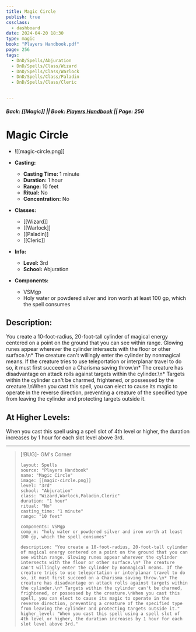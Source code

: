 ```yaml
---
title: Magic Circle
publish: true
cssclass:
  - dashboard
date: 2024-04-20 18:30
type: magic
book: "Players Handbook.pdf"
page: 256
tags:
  - DnD/Spells/Abjuration
  - DnD/Spells/Class/Wizard
  - DnD/Spells/Class/Warlock
  - DnD/Spells/Class/Paladin
  - DnD/Spells/Class/Cleric


---
```


##### Back: [[Magic]] || Book: [Players Handbook](https://drive.google.com/drive/folders/1O5bhpYizcIT5xxAoLOuzCRht_PVS7VSG?usp=sharing) || Page: 256

# Magic Circle
- ![[magic-circle.png]]
- **Casting:**
    - **Casting Time:** 1 minute
    - **Duration:** 1 hour
    - **Range:** 10 feet
    - **Ritual:** No
    - **Concentration:** No
- **Classes:**
    - [[Wizard]]
    - [[Warlock]]
    - [[Paladin]]
    - [[Cleric]]

- **Info:**
    - **Level:** 3rd
    - **School:** Abjuration
- **Components:**
    - VSMgp
    - Holy water or powdered silver and iron worth at least 100 gp, which the spell consumes

## Description:
You create a 10-foot-radius, 20-foot-tall cylinder of magical energy centered on a point on the ground that you can see within range. Glowing runes appear wherever the cylinder intersects with the floor or other surface.\n* The creature can't willingly enter the cylinder by nonmagical means. If the creature tries to use teleportation or interplanar travel to do so, it must first succeed on a Charisma saving throw.\n* The creature has disadvantage on attack rolls against targets within the cylinder.\n* Targets within the cylinder can't be charmed, frightened, or possessed by the creature.\nWhen you cast this spell, you can elect to cause its magic to operate in the reverse direction, preventing a creature of the specified type from leaving the cylinder and protecting targets outside it.

## At Higher Levels:
When you cast this spell using a spell slot of 4th level or higher, the duration increases by 1 hour for each slot level above 3rd.

---

> [!BUG]- GM's Corner
>
> ```statblock
> layout: Spells
> source: "Players Handbook"
> name: "Magic Circle"
> image: [[magic-circle.png]]
> level: "3rd"
> school: "Abjuration"
> class: "Wizard,Warlock,Paladin,Cleric"
> duration: "1 hour"
> ritual: "No"
> casting_time: "1 minute"
> range: "10 feet"
>
> components: VSMgp
> comp_m: "holy water or powdered silver and iron worth at least 100 gp, which the spell consumes"
>
> description: "You create a 10-foot-radius, 20-foot-tall cylinder of magical energy centered on a point on the ground that you can see within range. Glowing runes appear wherever the cylinder intersects with the floor or other surface.\n* The creature can't willingly enter the cylinder by nonmagical means. If the creature tries to use teleportation or interplanar travel to do so, it must first succeed on a Charisma saving throw.\n* The creature has disadvantage on attack rolls against targets within the cylinder.\n* Targets within the cylinder can't be charmed, frightened, or possessed by the creature.\nWhen you cast this spell, you can elect to cause its magic to operate in the reverse direction, preventing a creature of the specified type from leaving the cylinder and protecting targets outside it."
> higher_level: "When you cast this spell using a spell slot of 4th level or higher, the duration increases by 1 hour for each slot level above 3rd."
> ```

